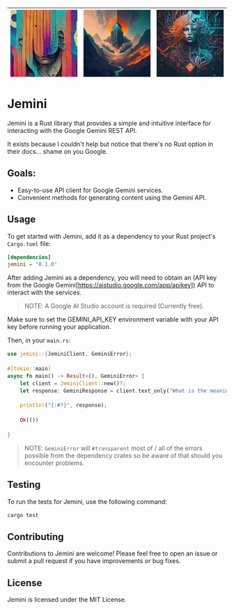 | ![Banner  1](./assets/banner.jpg) | ![Banner  2](./assets/banner_2.jpg) | ![Banner  3](./assets/banner_3.jpg) |
| --------------------------------- | ----------------------------------- | ----------------------------------- |

# Jemini

Jemini is a Rust library that provides a simple and intuitive interface for interacting with the Google Gemini REST API.

It exists because I couldn't help but notice that there's no Rust option in their docs... shame on you Google.

## Goals:

- Easy-to-use API client for Google Gemini services.
- Convenient methods for generating content using the Gemini API.

## Usage

To get started with Jemini, add it as a dependency to your Rust project's `Cargo.toml` file:

```toml
[dependencies]
jemini = "0.1.0"
```

After adding Jemini as a dependency, you will need to obtain an (API key from the Google Gemini[https://aistudio.google.com/app/apikey]) API to interact with the services.

> NOTE: A Google AI Studio account is required (Currently free).

Make sure to set the GEMINI_API_KEY environment variable with your API key before running your application.

Then, in your `main.rs`:

```rust
use jemini::{JeminiClient, GeminiError};

#[tokio::main]
async fn main() -> Result<(), GeminiError> {
    let client = JeminiClient::new()?;
    let response: GeminiResponse = client.text_only("What is the meaning of life?").await?;

    println!("{:#?}", response);

    Ok(())

}
```

> NOTE: `GeminiError` will `#transparent` most of / all of the errors possible from the dependency crates so be aware of that should you encounter problems.

## Testing

To run the tests for Jemini, use the following command:

```sh
cargo test
```

## Contributing

Contributions to Jemini are welcome! Please feel free to open an issue or submit a pull request if you have improvements or bug fixes.

## License

Jemini is licensed under the MIT License.
